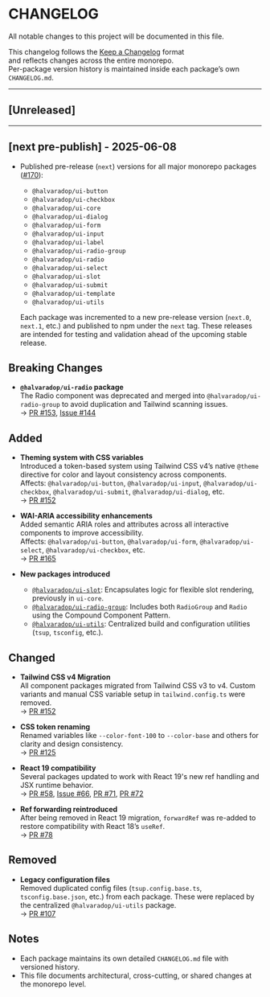 # CHANGELOG

All notable changes to this project will be documented in this file.

This changelog follows the [Keep a Changelog](https://keepachangelog.com/en/1.1.0/) format  
and reflects changes across the entire monorepo.  
Per-package version history is maintained inside each package’s own `CHANGELOG.md`.

---

## [Unreleased]

---

## [next pre-publish] - 2025-06-08

- Published pre-release (`next`) versions for all major monorepo packages ([#170](https://github.com/halvaradop/ui/pull/170)):

  - `@halvaradop/ui-button`
  - `@halvaradop/ui-checkbox`
  - `@halvaradop/ui-core`
  - `@halvaradop/ui-dialog`
  - `@halvaradop/ui-form`
  - `@halvaradop/ui-input`
  - `@halvaradop/ui-label`
  - `@halvaradop/ui-radio-group`
  - `@halvaradop/ui-radio`
  - `@halvaradop/ui-select`
  - `@halvaradop/ui-slot`
  - `@halvaradop/ui-submit`
  - `@halvaradop/ui-template`
  - `@halvaradop/ui-utils`

  Each package was incremented to a new pre-release version (`next.0`, `next.1`, etc.) and published to npm under the `next` tag. These releases are intended for testing and validation ahead of the upcoming stable release.

## Breaking Changes

- **`@halvaradop/ui-radio` package**  
  The Radio component was deprecated and merged into `@halvaradop/ui-radio-group` to avoid duplication and Tailwind scanning issues.  
  → [PR #153](https://github.com/halvaradop/ui/pull/153), [Issue #144](https://github.com/halvaradop/ui/issues/144)

## Added

- **Theming system with CSS variables**  
  Introduced a token-based system using Tailwind CSS v4’s native `@theme` directive for color and layout consistency across components.  
  Affects: `@halvaradop/ui-button`, `@halvaradop/ui-input`, `@halvaradop/ui-checkbox`, `@halvaradop/ui-submit`, `@halvaradop/ui-dialog`, etc.  
  → [PR #152](https://github.com/halvaradop/ui/pull/152)

- **WAI-ARIA accessibility enhancements**  
  Added semantic ARIA roles and attributes across all interactive components to improve accessibility.  
  Affects: `@halvaradop/ui-button`, `@halvaradop/ui-form`, `@halvaradop/ui-select`, `@halvaradop/ui-checkbox`, etc.  
  → [PR #165](https://github.com/halvaradop/ui/pull/165)

- **New packages introduced**
  - [`@halvaradop/ui-slot`](https://github.com/halvaradop/ui/pull/151): Encapsulates logic for flexible slot rendering, previously in `ui-core`.
  - [`@halvaradop/ui-radio-group`](https://github.com/halvaradop/ui/pull/153): Includes both `RadioGroup` and `Radio` using the Compound Component Pattern.
  - [`@halvaradop/ui-utils`](https://github.com/halvaradop/ui/pull/107): Centralized build and configuration utilities (`tsup`, `tsconfig`, etc.).

## Changed

- **Tailwind CSS v4 Migration**  
  All component packages migrated from Tailwind CSS v3 to v4. Custom variants and manual CSS variable setup in `tailwind.config.ts` were removed.  
  → [PR #152](https://github.com/halvaradop/ui/pull/152)

- **CSS token renaming**  
  Renamed variables like `--color-font-100` to `--color-base` and others for clarity and design consistency.  
  → [PR #125](https://github.com/halvaradop/ui/pull/125)

- **React 19 compatibility**  
  Several packages updated to work with React 19's new ref handling and JSX runtime behavior.  
  → [PR #58](https://github.com/halvaradop/ui/pull/58), [Issue #66](https://github.com/halvaradop/ui/issues/66), [PR #71](https://github.com/halvaradop/ui/pull/71), [PR #72](https://github.com/halvaradop/ui/pull/72)

- **Ref forwarding reintroduced**  
  After being removed in React 19 migration, `forwardRef` was re-added to restore compatibility with React 18’s `useRef`.  
  → [PR #78](https://github.com/halvaradop/ui/pull/78)

## Removed

- **Legacy configuration files**  
  Removed duplicated config files (`tsup.config.base.ts`, `tsconfig.base.json`, etc.) from each package. These were replaced by the centralized `@halvaradop/ui-utils` package.  
  → [PR #107](https://github.com/halvaradop/ui/pull/107)

## Notes

- Each package maintains its own detailed `CHANGELOG.md` file with versioned history.
- This file documents architectural, cross-cutting, or shared changes at the monorepo level.
